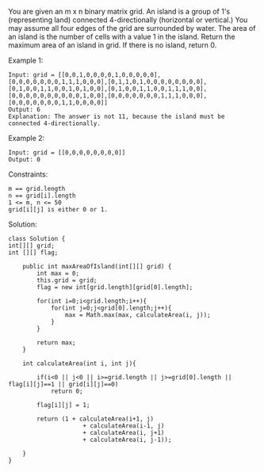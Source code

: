 You are given an m x n binary matrix grid. An island is a group of 1's (representing land) connected 4-directionally (horizontal or vertical.) You may assume all four edges of the grid are surrounded by water.
The area of an island is the number of cells with a value 1 in the island.
Return the maximum area of an island in grid. If there is no island, return 0.

Example 1:

    Input: grid = [[0,0,1,0,0,0,0,1,0,0,0,0,0],[0,0,0,0,0,0,0,1,1,1,0,0,0],[0,1,1,0,1,0,0,0,0,0,0,0,0],[0,1,0,0,1,1,0,0,1,0,1,0,0],[0,1,0,0,1,1,0,0,1,1,1,0,0],[0,0,0,0,0,0,0,0,0,0,1,0,0],[0,0,0,0,0,0,0,1,1,1,0,0,0],[0,0,0,0,0,0,0,1,1,0,0,0,0]]
    Output: 6
    Explanation: The answer is not 11, because the island must be connected 4-directionally.
Example 2:

    Input: grid = [[0,0,0,0,0,0,0,0]]
    Output: 0
Constraints:

    m == grid.length
    n == grid[i].length
    1 <= m, n <= 50
    grid[i][j] is either 0 or 1.

Solution:

    class Solution {
    int[][] grid;
    int [][] flag;
    
        public int maxAreaOfIsland(int[][] grid) {
            int max = 0;
            this.grid = grid;
            flag = new int[grid.length][grid[0].length];
            
            for(int i=0;i<grid.length;i++){
                for(int j=0;j<grid[0].length;j++){
                    max = Math.max(max, calculateArea(i, j));
                }
            }
            
            return max;
        }
        
        int calculateArea(int i, int j){
            
            if(i<0 || j<0 || i>=grid.length || j>=grid[0].length || flag[i][j]==1 || grid[i][j]==0)
                return 0;
            
            flag[i][j] = 1;
            
            return (1 + calculateArea(i+1, j)
                         + calculateArea(i-1, j)
                         + calculateArea(i, j+1)
                         + calculateArea(i, j-1));
                
        }
    }